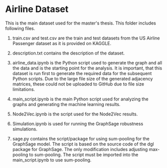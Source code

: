 # Airline Dataset

This is the main dataset used for the master's thesis. This folder includes following
files.

1. train.csv and test.csv are the train and test datasets from the US Airline Passenger
    dataset as it is provided on KAGGLE.

2. description.txt contains the description of the dataset.

3. airline_data.ipynb is the Python script used to generate the graph and all the 
    data and is the starting point for the analysis. It is important, that this 
    dataset is run first to generate the required data for the subsequent Python 
    scripts. Due to the large file size of the generated adjacency matrices, these 
    could not be uploaded to GitHub due to file size limitations.

4. main_script.ipynb is the main Python script used for analyzing the graphs and 
    generating the machine learning results.

5. Node2Vec.ipynb is the script used for the Node2Vec results. 

6. Simulation.ipynb is used for running the GraphSage robustness simulations.

7. sage.py contains the script/package for using sum-pooling for the GraphSage
    model. The script is based on the source code of the dgl package for GraphSage. 
    The only modification includes adjusting max-pooling to sum-pooling. The script 
    must be imported into the main_script.ipynb to use sum-pooling.
